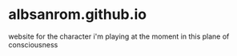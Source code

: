 # albsanrom.github.io
website for the character i'm playing at the moment in this plane of consciousness
